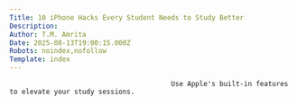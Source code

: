 ```yaml
---
Title: 10 iPhone Hacks Every Student Needs to Study Better
Description: 
Author: T.M. Amrita
Date: 2025-08-13T19:00:15.000Z
Robots: noindex,nofollow
Template: index
---
```


                                            Use Apple's built-in features to elevate your study sessions.
                                        